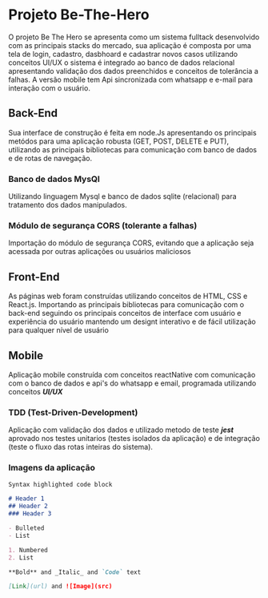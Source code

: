 # Projeto Be-The-Hero

O projeto Be The Hero se apresenta como um sistema fulltack desenvolvido com as principais stacks do mercado, sua aplicação é composta por uma tela de login, cadastro, dasbhoard e cadastrar novos casos utilizando conceitos UI/UX o sistema é integrado ao banco de dados relacional apresentando validação dos dados preenchidos e conceitos de tolerância a falhas. A versão mobile tem Api sincronizada com whatsapp e e-mail para interação com o usuário.

## Back-End

Sua interface de construção é feita em node.Js apresentando os principais metódos para uma aplicação robusta (GET, POST, DELETE e PUT), utilizando as principais bibliotecas para comunicação com banco de dados e de rotas de navegação.

### Banco de dados MysQl

Utilizando linguagem Mysql e banco de dados sqlite (relacional) para tratamento dos dados manipulados.

### Módulo de segurança CORS (tolerante a falhas)

Importação do módulo de segurança CORS, evitando que a aplicação seja acessada por outras aplicações ou usuários maliciosos 

## Front-End

As páginas web foram construídas utilizando conceitos de HTML, CSS e React.js. Importando as principais bibliotecas para comunicação com o back-end seguindo os principais conceitos de interface com usuário e experiência do usuário mantendo um designt interativo e de fácil utilização para qualquer nível de usuário   

## Mobile

Aplicação mobile construída com conceitos reactNative com comunicação com o banco de dados e api's do whatsapp e email, programada utilizando conceitos ***UI/UX***


### TDD (Test-Driven-Development)

Aplicação com validação dos dados e utilizado metodo de teste ***jest*** aprovado nos testes unitarios (testes isolados da aplicação) e de integração (teste o fluxo das rotas inteiras do sistema).

### Imagens da aplicação

```markdown
Syntax highlighted code block

# Header 1
## Header 2
### Header 3

- Bulleted
- List

1. Numbered
2. List

**Bold** and _Italic_ and `Code` text

[Link](url) and ![Image](src)
```
